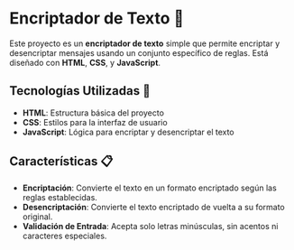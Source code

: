 # Encriptador de Texto 🔐

Este proyecto es un **encriptador de texto** simple que permite encriptar y desencriptar mensajes usando un conjunto específico de reglas. Está diseñado con **HTML**, **CSS**, y **JavaScript**.

## Tecnologías Utilizadas 🚀

- **HTML**: Estructura básica del proyecto
- **CSS**: Estilos para la interfaz de usuario
- **JavaScript**: Lógica para encriptar y desencriptar el texto

## Características 📋

- **Encriptación**: Convierte el texto en un formato encriptado según las reglas establecidas.
- **Desencriptación**: Convierte el texto encriptado de vuelta a su formato original.
- **Validación de Entrada**: Acepta solo letras minúsculas, sin acentos ni caracteres especiales.


